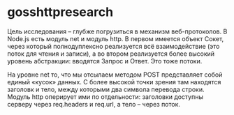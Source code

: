 # gosshttpresearch

Цель исследования – глубже погрузиться в механизм веб-протоколов. В Node.js есть модуль net и модуль http. В первом имеется объект Сокет, через который полнодуплексно реализуется всё взаимодействие (это поток для чтения и записи), а во втором реализуется более высокий уровень абстракции: вводятся Запрос и Ответ. Это тоже потоки. 

На уровне net то, что мы отсылаем методом POST представляет собой единый «кусок» данных. С более высокой точки зрения там находятся заголовк и тело, между которыми два символа перевода строки. Модуль http оперирует ими по отдельности: заголовки доступны серверу через req.headers и req.url, а тело – через поток. 
